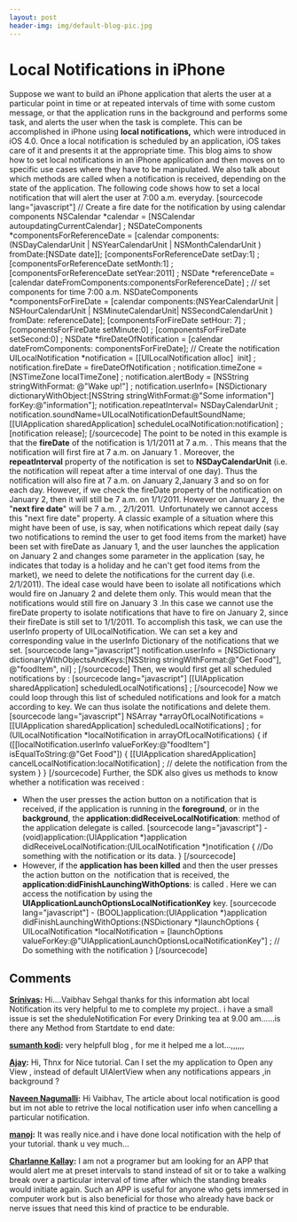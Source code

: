 ```yaml
---
layout: post
header-img: img/default-blog-pic.jpg
---
```


# Local Notifications in iPhone

Suppose we want to build an iPhone application that alerts the user at a particular point in time or at repeated intervals of time with some custom message, or that the application runs in the background and performs some task, and alerts the user when the task is complete. This can be accomplished in iPhone using **local notifications,** which were introduced in iOS 4.0. Once a local notification is scheduled by an application, iOS takes care of it and presents it at the appropriate time. This blog aims to show how to set local notifications in an iPhone application and then moves on to specific use cases where they have to be manipulated. We also talk about which methods are called when a notification is received, depending on the state of the application.  The following code shows how to set a local notification that will alert the user at 7:00 a.m. everyday. [sourcecode lang="javascript"] // Create a fire date for the notification by using calendar components NSCalendar *calendar = [NSCalendar autoupdatingCurrentCalendar] ; NSDateComponents *componentsForReferenceDate = [calendar components:(NSDayCalendarUnit | NSYearCalendarUnit | NSMonthCalendarUnit ) fromDate:[NSDate date]]; [componentsForReferenceDate setDay:1] ; [componentsForReferenceDate setMonth:1] ; [componentsForReferenceDate setYear:2011] ; NSDate *referenceDate = [calendar dateFromComponents:componentsForReferenceDate] ; // set components for time 7:00 a.m. NSDateComponents *componentsForFireDate = [calendar components:(NSYearCalendarUnit | NSHourCalendarUnit | NSMinuteCalendarUnit| NSSecondCalendarUnit ) fromDate: referenceDate]; [componentsForFireDate setHour: 7] ; [componentsForFireDate setMinute:0] ; [componentsForFireDate setSecond:0] ; NSDate *fireDateOfNotification = [calendar dateFromComponents: componentsForFireDate]; // Create the notification UILocalNotification *notification = [[UILocalNotification alloc]  init] ; notification.fireDate = fireDateOfNotification ; notification.timeZone = [NSTimeZone localTimeZone] ; notification.alertBody = [NSString stringWithFormat: @"Wake up!"] ; notification.userInfo= [NSDictionary dictionaryWithObject:[NSString stringWithFormat:@"Some information"] forKey:@"information"]; notification.repeatInterval= NSDayCalendarUnit ; notification.soundName=UILocalNotificationDefaultSoundName; [[UIApplication sharedApplication] scheduleLocalNotification:notification] ; [notification release]; [/sourcecode] The point to be noted in this example is that the **fireDate** of the notification is 1/1/2011 at 7 a.m. . This means that the notification will first fire at 7 a.m. on January 1 . Moreover, the **repeatInterval** property of the notification is set to **NSDayCalendarUnit** (i.e. the notification will repeat after a time interval of one day). Thus the notification will also fire at 7 a.m. on January 2,January 3 and so on for each day. However, if we check the fireDate property of the notification on January 2, then it will still be 7 a.m. on 1/1/2011. However on January 2,  the "**next fire date**" will be 7 a.m. , 2/1/2011.  Unfortunately we cannot access this "next fire date" property. A classic example of a situation where this might have been of use, is say, when notifications which repeat daily (say two notifications to remind the user to get food items from the market) have been set with fireDate as January 1, and the user launches the application on January 2 and changes some parameter in the application (say, he indicates that today is a holiday and he can't get food items from the market), we need to delete the notifications for the current day (i.e. 2/1/2011). The ideal case would have been to isolate all notifications which would fire on January 2 and delete them only. This would mean that the notifications would still fire on January 3 .In this case we cannot use the fireDate property to isolate notifications that have to fire on January 2, since their fireDate is still set to 1/1/2011. To accomplish this task, we can use the userInfo property of UILocalNotification. We can set a key and corresponding value in the userInfo Dictionary of the notifications that we set. [sourcecode lang="javascript"] notification.userInfo = [NSDictionary dictionaryWithObjectsAndKeys:[NSString stringWithFormat:@"Get Food"], @"foodItem", nil] ; [/sourcecode] Then, we would first get all scheduled notifications by : [sourcecode lang="javascript"] [[UIApplication sharedApplication] scheduledLocalNotifications] ; [/sourcecode] Now we could loop through this list of scheduled notifications and look for a match according to key. We can thus isolate the notifications and delete them. [sourcecode lang="javascript"] NSArray *arrayOfLocalNotifications = [[UIApplication sharedApplication] scheduledLocalNotifications] ; for (UILocalNotification *localNotification in arrayOfLocalNotifications) { if ([[localNotification.userInfo valueForKey:@"foodItem"] isEqualToString:@"Get Food"]) { [[UIApplication sharedApplication] cancelLocalNotification:localNotification] ; // delete the notification from the system } } [/sourcecode] Further, the SDK also gives us methods to know whether a notification was received : 

  * When the user presses the action button on a notification that is received, if the application is running in the **foreground**, or in the **background**, the **application:didReceiveLocalNotification**: method of the application delegate is called.
[sourcecode lang="javascript"] \- (void)application:(UIApplication *)application didReceiveLocalNotification:(UILocalNotification *)notification { //Do something with the notification or its data. } [/sourcecode] 
  * However, if the **application has been killed** and then the user presses the action button on the  notification that is received, the **application:didFinishLaunchingWithOptions**: is called . Here we can access the notification by using the **UIApplicationLaunchOptionsLocalNotificationKey** key.
[sourcecode lang="javascript"] \- (BOOL)application:(UIApplication *)application didFinishLaunchingWithOptions:(NSDictionary *)launchOptions { UILocalNotification *localNotification = [launchOptions valueForKey:@"UIApplicationLaunchOptionsLocalNotificationKey"] ; // Do something with the notification } [/sourcecode]

## Comments

**[Srinivas](#5603 "2011-05-31 16:36:20"):** Hi....Vaibhav Sehgal thanks for this information abt local Notification its very helpful to me to complete my project.. i have a small issue is set the sheduleNotification For every Drinking tea at 9.00 am......is there any Method from Startdate to end date:

**[sumanth kodi](#5609 "2011-06-02 16:11:02"):** very helpfull blog , for me it helped me a lot...,,,,,,

**[Ajay](#5970 "2011-10-03 10:27:18"):** Hi, Thnx for Nice tutorial. Can I set the my application to Open any View , instead of default UIAlertView when any notifications appears ,in background ?

**[Naveen Nagumalli](#5946 "2011-09-27 17:28:12"):** Hi Vaibhav, The article about local notification is good but im not able to retrive the local notification user info when cancelling a particular notification.

**[manoj](#6812 "2012-01-10 18:36:49"):** It was really nice.and i have done local notification with the help of your tutorial. thank u vey much...

**[Charlanne Kallay](#7069 "2012-01-22 18:29:55"):** I am not a programer but am looking for an APP that would alert me at preset intervals to stand instead of sit or to take a walking break over a particular interval of time after which the standing breaks would initiate again. Such an APP is useful for anyone who gets immersed in computer work but is also beneficial for those who already have back or nerve issues that need this kind of practice to be endurable.

